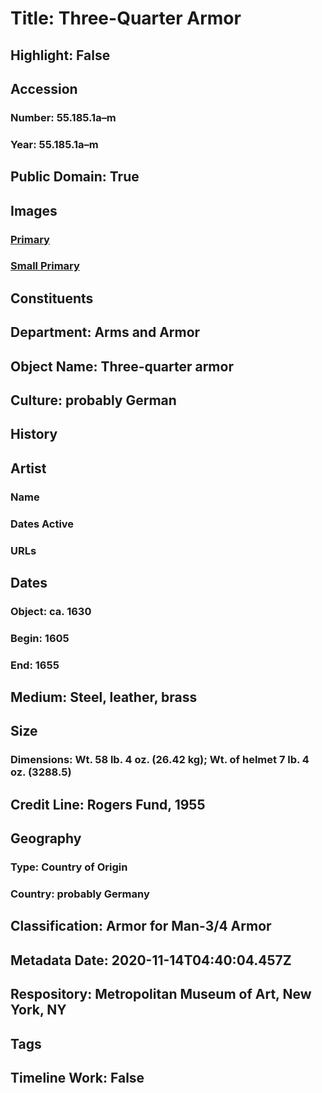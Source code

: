 # Title: Three-Quarter Armor
## Highlight: False
## Accession
### Number: 55.185.1a–m
### Year: 55.185.1a–m
## Public Domain: True
## Images
### [Primary](https://images.metmuseum.org/CRDImages/aa/original/55.185.1_bwprint_May2015.jpg)
### [Small Primary](https://images.metmuseum.org/CRDImages/aa/web-large/55.185.1_bwprint_May2015.jpg)
## Constituents
## Department: Arms and Armor
## Object Name: Three-quarter armor
## Culture: probably German
## History
## Artist
### Name
### Dates Active
### URLs
## Dates
### Object: ca. 1630
### Begin: 1605
### End: 1655
## Medium: Steel, leather, brass
## Size
### Dimensions: Wt. 58 lb. 4 oz. (26.42 kg); Wt. of helmet 7 lb. 4 oz. (3288.5)
## Credit Line: Rogers Fund, 1955
## Geography
### Type: Country of Origin
### Country: probably Germany
## Classification: Armor for Man-3/4 Armor
## Metadata Date: 2020-11-14T04:40:04.457Z
## Respository: Metropolitan Museum of Art, New York, NY
## Tags
## Timeline Work: False
